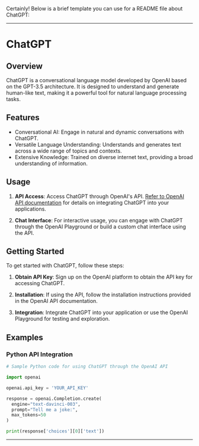 Certainly! Below is a brief template you can use for a README file about ChatGPT:

---

# ChatGPT

## Overview

ChatGPT is a conversational language model developed by OpenAI based on the GPT-3.5 architecture. It is designed to understand and generate human-like text, making it a powerful tool for natural language processing tasks.

## Features

- Conversational AI: Engage in natural and dynamic conversations with ChatGPT.
- Versatile Language Understanding: Understands and generates text across a wide range of topics and contexts.
- Extensive Knowledge: Trained on diverse internet text, providing a broad understanding of information.

## Usage

1. **API Access**: Access ChatGPT through OpenAI's API. [Refer to OpenAI API documentation](https://beta.openai.com/docs/) for details on integrating ChatGPT into your applications.

2. **Chat Interface**: For interactive usage, you can engage with ChatGPT through the OpenAI Playground or build a custom chat interface using the API.

## Getting Started

To get started with ChatGPT, follow these steps:

1. **Obtain API Key**: Sign up on the OpenAI platform to obtain the API key for accessing ChatGPT.

2. **Installation**: If using the API, follow the installation instructions provided in the OpenAI API documentation.

3. **Integration**: Integrate ChatGPT into your application or use the OpenAI Playground for testing and exploration.

## Examples

### Python API Integration

```python
# Sample Python code for using ChatGPT through the OpenAI API

import openai

openai.api_key = 'YOUR_API_KEY'

response = openai.Completion.create(
  engine="text-davinci-003",
  prompt="Tell me a joke:",
  max_tokens=50
)

print(response['choices'][0]['text'])
```
---
